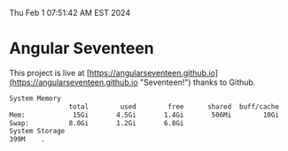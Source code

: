 Thu Feb  1 07:51:42 AM EST 2024

# Angular Seventeen


This project is live at [https://angularseventeen.github.io](https://angularseventeen.github.io "Seventeen!") thanks to Github.

```bash
System Memory
               total        used        free      shared  buff/cache   available
Mem:            15Gi       4.5Gi       1.4Gi       506Mi        10Gi        10Gi
Swap:          8.0Gi       1.2Gi       6.8Gi
System Storage
399M	.
